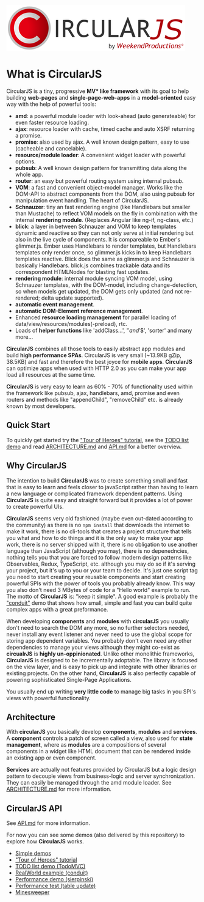 ![CircularJS](circularjs-logo.png)

# What is CircularJS

CircularJS is a tiny, progressive **MV\* like framework** with its goal to help building **web-pages** and **single-page-web-apps** in a **model-oriented** easy way with the help of powerful tools:
 - **amd**: a powerful module loader with look-ahead (auto generateable) for even faster resource loading.
 - **ajax**: resource loader with cache, timed cache and auto XSRF returning a promise.
 - **promise**: also used by ajax. A well known design pattern, easy to use (cacheable and cancelable).
 - **resource/module loader**: A convenient widget loader with powerful options.
 - **pubsub**: A well known design pattern for transmitting data along the whole app.
 - **router**: an easy but powerful routing system using internal pubsub.
 - **VOM**: a fast and convenient object-model manager. Works like the DOM-API to abstract components from the DOM, also using pubsub for manipulation event handling. The heart of CircularJS.
 - **Schnauzer**: tiny an fast rendering engine (like Handlebars but smaller than Mustache) to reflect VOM models on the fly in combination with the internal **rendering module**. (Replaces Angular like ng-if, ng-class, etc.)
 - **blick**: a layer in between Schnauzer and VOM to keep templates dynamic and reactive so they can not only serve at initial rendering but also in the live cycle of components.
 It is compareable to Ember's glimmer.js. Ember uses Handlebars to render templates, but Handlebars templates only render once, so glimmer.js kicks in to keep Handlebars templates reactive. Blick does the same as glimmer.js and Schnauzer is basically Handlebars. blick.js combines trackable data and its correspondent HTMLNodes for blasting fast updates.
 - **rendering module**: internal module syncing VOM model, using Schnauzer templates, with the DOM-model, including change-detection, so when models get updated, the DOM gets only updated (and not re-rendered; delta update supported).
 - **automatic event management**.
 - **automatic DOM-Element reference management**.
 - Enhanced **resource loading management** for parallel loading of data/view/resources/modules(-preload), rtc.
 - Loads of **helper functions** like 'addClass...', '$' and '$$', 'sorter' and many more...

**CircularJS** combines all those tools to easily abstract app modules and build **high performance SPAs**. CircularJS is very small (~13.9KB gZip, 38.5KB) and fast and therefore the best joyce for **mobile apps**. **CircularJS** can optimize apps when used with HTTP 2.0 as you can make your app load all resources at the same time.

**CircularJS** is very easy to learn as 60% - 70% of functionality used within the framework like pubsub, ajax, handlebars, amd, promise and even routers and methods like "appendChild", "removeChild" etc. is already known by most developers.

## Quick Start

To quickly get started try the ["Tour of Heroes" tutorial](heroes), see the [TODO list demo](https://pitpik.github.io/circularjs/todo) and read [ARCHITECTURE.md](ARCHITECTURE.md) and [API.md](API.md) for a better overview.

## Why CircularJS

The intention to build **CircularJS** was to create something small and fast that is easy to learn and feels closer to javaScript rather than having to learn a new language or complicated framework dependent patterns.
Using **CircularJS** is quite easy and straight forward but it provides a lot of power to create powerful UIs.

**CircularJS** seems very old fashioned (maybe even out-dated according to the community) as there is no ```npm install``` that downloads the internet to make it work, there is no cli-tools that creates a project structure that tells you what and how to do things and it is the only way to make your app work, there is no server shipped with it, there is no obligation to use another language than JavaScript (although you may), there is no depenedncies, nothing tells you that you are forced to follow modern design patterns like Observables, Redux, TypeScript, etc. although you may do so if it's serving your project, but it's up to you or your team to decide.
It's just one script tag you need to start creating your reusable components and start creating powerful SPIs with the power of tools you probably already know. This way you also don't need 3 MBytes of code for a "Hello world" example to run. The motto of **CircularJS** is: "keep it simple".
A good example is probably the ["conduit"](https://github.com/PitPik/circularjs/tree/master/conduit) demo that shows how small, simple and fast you can build quite complex apps with a great preformance.

When developing **components** and **modules** with **circularJS** you usually don't need to search the DOM any more, so no further selectors needed, never install any event listener and never need to use the global scope for storing app dependent variables. You probably don't even need any other dependencies to manage your views although they might co-exist as **circualrJS** is **highly un-oppinionated**. Unlike other monolithic frameworks, **CircularJS** is designed to be incrementally adoptable. The library is focused on the view layer, and is easy to pick up and integrate with other libraries or existing projects. On the other hand, **CircularJS** is also perfectly capable of powering sophisticated Single-Page Applications.

You usually end up writing **very little code** to manage big tasks in you SPI's views with powerful functionality.

## Architecture

With **circularJS** you basically develop **components**, **modules** and **services**.
A **component** controls a patch of screen called a view, also used for **state management**, where as **modules** are a compositions of several components in a widget like HTML document that can be rendered inside an existing app or even component.

**Services** are actually not features provided by CircularJS but a logic design pattern to decouple views from business-logic and server synchronization. They can easily be managed through the amd module loader.
See [ARCHITECTURE.md](ARCHITECTURE.md) for more information.

## CircularJS API

See [API.md](API.md) for more information.


For now you can see some demos (also delivered by this repository) to explore how **CircularJS** works.

* [Simple demos](https://pitpik.github.io/circularjs)
* ["Tour of Heroes" tutorial](https://pitpik.github.io/circularjs/heroes)
* [TODO list demo (TodoMVC)](https://pitpik.github.io/circularjs/todo)
* [RealWorld example (conduit)](https://pitpik.github.io/circularjs/conduit)
* [Performance demo (sierpinski)](https://pitpik.github.io/circularjs/sierpinski)
* [Performance test (table update)](https://pitpik.github.io/circularjs/performance)
* [Minesweeper](https://pitpik.github.io/circularjs/minesweeper)
